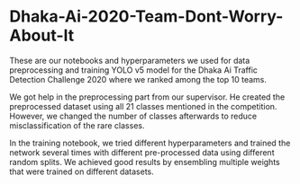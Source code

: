 # Dhaka-Ai-2020-Team-Dont-Worry-About-It
These are our notebooks and hyperparameters we used for data preprocessing and training YOLO v5 model for the Dhaka Ai Traffic Detection Challenge 2020 where we ranked among the top 10 teams.

We got help in the preprocessing part from our supervisor. He created the preprocessed dataset using all 21 classes mentioned in the competition. However, we changed the number of classes afterwards to reduce misclassification of the rare classes.

In the training notebook, we tried different hyperparameters and trained the network several times with different pre-processed data using different random splits. We achieved good results by ensembling multiple weights that were trained on different datasets.
